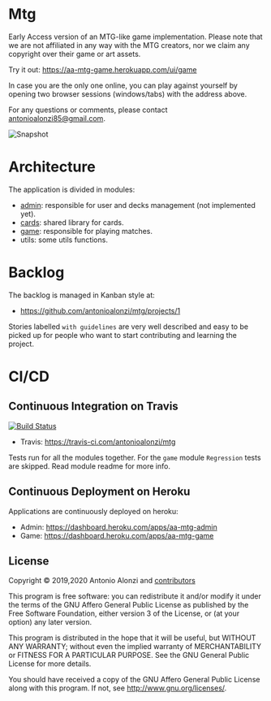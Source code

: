 # Mtg

Early Access version of an MTG-like game implementation.
Please note that we are not affiliated in any way with the MTG creators, nor we claim any copyright over their game or art assets.

Try it out: https://aa-mtg-game.herokuapp.com/ui/game

In case you are the only one online, you can play against yourself by opening two browser sessions (windows/tabs) with the address above.

For any questions or comments, please contact antonioalonzi85@gmail.com.

![Snapshot](README_SNAPSHOT.png)



# Architecture

The application is divided in modules:
- [admin](admin/README.md): responsible for user and decks management (not implemented yet).
- [cards](cards/README.md): shared library for cards.
- [game](game/README.md): responsible for playing matches.
- utils: some utils functions.



# Backlog

The backlog is managed in Kanban style at:
 - https://github.com/antonioalonzi/mtg/projects/1
 
Stories labelled `with guidelines` are very well described and easy to be picked up for people who want to start
contributing and learning the project.


# CI/CD

## Continuous Integration on Travis

[![Build Status](https://travis-ci.com/antonioalonzi/mtg.svg?branch=master)](https://travis-ci.com/antonioalonzi/mtg)

 - Travis: https://travis-ci.com/antonioalonzi/mtg

Tests run for all the modules together.
For the `game` module `Regression` tests are skipped. Read module readme for more info.

## Continuous Deployment on Heroku

Applications are continuously deployed on heroku:
 - Admin: https://dashboard.heroku.com/apps/aa-mtg-admin
 - Game: https://dashboard.heroku.com/apps/aa-mtg-game


## License

Copyright © 2019,2020 Antonio Alonzi and [contributors](https://github.com/antonioalonzi/mtg/graphs/contributors)

This program is free software: you can redistribute it and/or modify
it under the terms of the GNU Affero General Public License as published by
the Free Software Foundation, either version 3 of the License, or
(at your option) any later version.

This program is distributed in the hope that it will be useful,
but WITHOUT ANY WARRANTY; without even the implied warranty of
MERCHANTABILITY or FITNESS FOR A PARTICULAR PURPOSE. See the
GNU General Public License for more details.

You should have received a copy of the GNU Affero General Public License
along with this program. If not, see <http://www.gnu.org/licenses/>.
